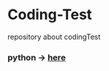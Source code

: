 # Coding-Test
repository about codingTest
### python -> <a href="https://github.com/kimjihoon3106/Coding-Test/tree/main/python">here</a>
